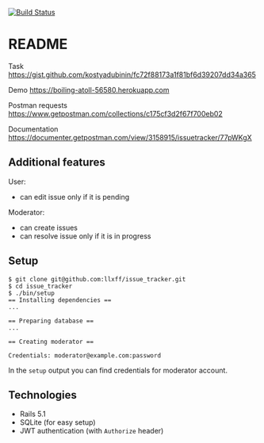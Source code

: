 [![Build Status](https://travis-ci.org/llxff/issue_tracker.svg?branch=master)](https://travis-ci.org/llxff/issue_tracker)

# README

Task https://gist.github.com/kostyadubinin/fc72f88173a1f81bf6d39207dd34a365

Demo https://boiling-atoll-56580.herokuapp.com

Postman requests https://www.getpostman.com/collections/c175cf3d2f67f700eb02

Documentation https://documenter.getpostman.com/view/3158915/issuetracker/77pWKgX

## Additional features

User:
- can edit issue only if it is pending

Moderator:
- can create issues
- can resolve issue only if it is in progress

## Setup

```
$ git clone git@github.com:llxff/issue_tracker.git
$ cd issue_tracker
$ ./bin/setup
== Installing dependencies ==
...

== Preparing database ==
...

== Creating moderator ==

Credentials: moderator@example.com:password

```

In the `setup` output you can find credentials for moderator account.

## Technologies

- Rails 5.1
- SQLite (for easy setup)
- JWT authentication (with `Authorize` header)
